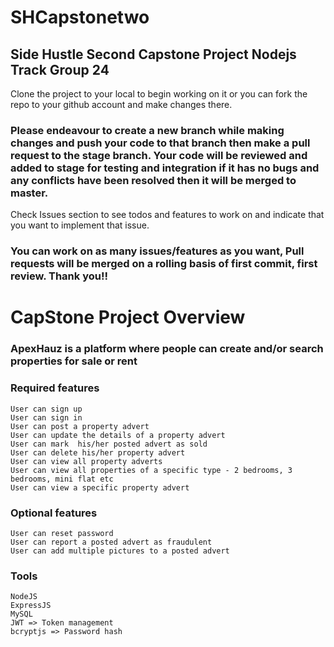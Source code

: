 # SHCapstonetwo

## Side Hustle Second Capstone Project Nodejs Track Group 24

Clone the project to your local to begin working on it or you can fork the repo to your github account and make changes there.


### Please endeavour to create a new branch while making changes and push your code to that branch then make a pull request to the stage branch. Your code will be reviewed and added to stage for testing and integration if it has no bugs and any conflicts have been resolved then it will be merged to master.

Check Issues section to see todos and features to work on and indicate that you want to implement that issue.

### You can work on as many issues/features as you want, Pull requests will be merged on a rolling basis of first commit, first review. Thank you!!

# CapStone Project Overview

### ApexHauz is a platform where people can create and/or search properties for sale or rent

### Required features

    User can sign up
    User can sign in
    User can post a property advert
    User can update the details of a property advert
    User can mark  his/her posted advert as sold
    User can delete his/her property advert
    User can view all property adverts
    User can view all properties of a specific type - 2 bedrooms, 3 bedrooms, mini flat etc
    User can view a specific property advert

### Optional features

    User can reset password
    User can report a posted advert as fraudulent
    User can add multiple pictures to a posted advert

### Tools

    NodeJS
    ExpressJS
    MySQL
    JWT => Token management
    bcryptjs => Password hash


